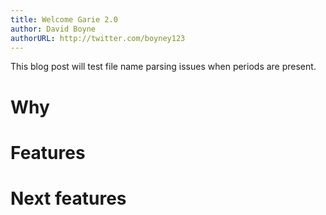 ```yaml
---
title: Welcome Garie 2.0
author: David Boyne
authorURL: http://twitter.com/boyney123
---
```


This blog post will test file name parsing issues when periods are present.

# Why

# Features

# Next features

